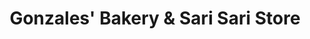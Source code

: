 ---
title: "Gonzales' Bakery & Sari Sari Store"
url: /marinduque/gonzales-bakery-and-sari-sari-store/
shop: bakery
---